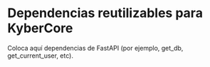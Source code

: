 # Dependencias reutilizables para KyberCore

Coloca aquí dependencias de FastAPI (por ejemplo, get_db, get_current_user, etc).
